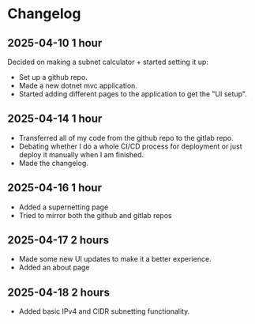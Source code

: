 # Changelog

## 2025-04-10 1 hour
Decided on making a subnet calculator + started setting it up:
- Set up a github repo.
- Made a new dotnet mvc application.
- Started adding different pages to the application to get the "UI setup".
## 2025-04-14 1 hour
- Transferred all of my code from the github repo to the gitlab repo.
- Debating whether I do a whole CI/CD process for deployment or just deploy it manually when I am finished.
- Made the changelog.
## 2025-04-16 1 hour
- Added a supernetting page
- Tried to mirror both the github and gitlab repos
## 2025-04-17 2 hours
- Made some new UI updates to make it a better experience.
- Added an about page
## 2025-04-18 2 hours
- Added basic IPv4 and CIDR subnetting functionality.